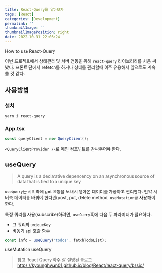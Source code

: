 ```yaml
---
title: React-Query를 알아보자
tags: [React]
categories: [Development]
permalink: ''
thumbnailImage: ''
thumbnailImagePosition: right
date: 2022-10-31 22:03:24
---
```


How to use React-Query

<!-- excerpt -->

<!-- toc -->

이번 프로젝트에서 상태관리 및 서버 연동을 위해 `react-query` 라이브러리를 처음 써봤다. 프론트 단에서 refetch를 하거나 상태를 관리할때 아주 유용해서 앞으로도 계속 쓸 것 같다.

## 사용방법

### 설치

```bash
yarn i react-query
```

### App.tsx

```ts
const queryClient = new QueryClient();
```

`<QueryClientProvider />`로 메인 컴포넌트를 감싸주어야 한다.

## useQuery

> A query is a declarative dependency on an asynchronous source of data that is tied to a unique key

`useQuery`는 서버측에 get 요청을 보내서 받아온 데이터를 가공하고 관리한다. 만약 서버측 데이터를 바꿔야 한다면(post, put, delete method) `useMutation`을 사용해야 한다.

특정 쿼리를 사용(subscribe)하려면, `useQuery`훅에 다음 두 파라미터가 필요하다.

- 그 쿼리의 `uniqueKey`
- 비동기 api 호출 함수

```ts
const info = useQuery('todos', fetchTodoList);
```

useMutation
useQuery

> 참고
> React Query 아주 잘 설명된 블로그
> https://kyounghwan01.github.io/blog/React/react-query/basic/
